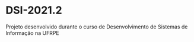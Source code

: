 # DSI-2021.2
Projeto desenvolvido durante o curso de Desenvolvimento de Sistemas de Informação na UFRPE

